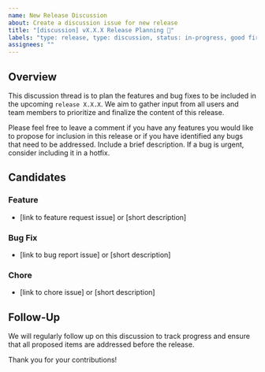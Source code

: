 ```yaml
---
name: New Release Discussion
about: Create a discussion issue for new release
title: "[discussion] vX.X.X Release Planning 🚀"
labels: "type: release, type: discussion, status: in-progress, good first issue"
assignees: ""
---
```


## Overview

This discussion thread is to plan the features and bug fixes to be included in the upcoming `release X.X.X`. We aim to gather input from all users and team members to prioritize and finalize the content of this release.

Please feel free to leave a comment if you have any features you would like to propose for inclusion in this release or if you have identified any bugs that need to be addressed. Include a brief description. If a bug is urgent, consider including it in a hotfix.

## Candidates

### Feature

- [link to feature request issue] or [short description]

### Bug Fix

- [link to bug report issue] or [short description]

### Chore

- [link to chore issue] or [short description]

## Follow-Up

We will regularly follow up on this discussion to track progress and ensure that all proposed items are addressed before the release.

Thank you for your contributions!
